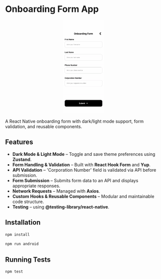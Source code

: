 # Onboarding Form App

<p align="center">
  <img src="demo.gif" alt="Demo" height="300"/>
</p>

A React Native onboarding form with dark/light mode support, form validation, and reusable components.

## Features

- **Dark Mode & Light Mode** – Toggle and save theme preferences using **Zustand**.
- **Form Handling & Validation** – Built with **React Hook Form** and **Yup**.
- **API Validation** – 'Corporation Number' field is validated via API before submission.
- **Form Submission** – Submits form data to an API and displays appropriate responses.
- **Network Requests** – Managed with **Axios**.
- **Custom Hooks & Reusable Components** – Modular and maintainable code structure.
- **Testing** – using **@testing-library/react-native**.

## Installation

```bash
npm install
```

```bash
npm run android
```

## Running Tests

```bash
npm test
```



